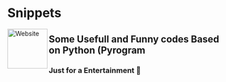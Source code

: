 # Snippets
[<img align="left" alt="Website" width="90px" src="https://www.python.org/static/community_logos/python-logo-inkscape.svg" />][website]
## Some Usefull and Funny codes Based on Python (Pyrogram 
### Just for a Entertainment 🤣

[website]: https://visi.tk/professor
